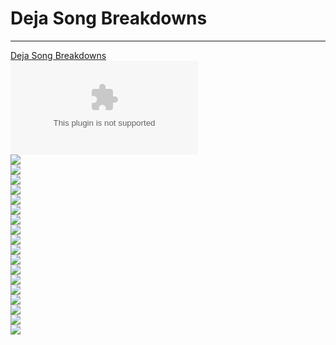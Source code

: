 # Deja Song Breakdowns

---

[Deja Song Breakdowns](../../..//The%20Project/Deja%20Song%20Breakdowns/Deja%20Song%20Breakdowns.md)  
![](Deja-TrackList.csv)  
![](diet%20coke%20and%20mentos.png)  
![](From%20atop%20a%20burning%20building.png)  
![](goodbye%20mr%20perfection%201.png)  
![](goodbye%20mr%20perfection%202.png)  
![](keep%20it%20steady.png)  
![](life%20is%20just%20a%20box.png)  
![](may.png)  
![](our%20perfect%20ending.png)  
![](seven%20days.png)  
![](the%20great%20escape.png)  
![](valentus%20tua.png)  
![](View%20of%20coma%201.png)  
![](view%20of%20coma%202.png)  
![](when%20open%20air%20becomes%20a%20battle%20field.png)  
![](where%20are%20the%20angels%20now.png)  
![](winona%20ride%20you.png)  
![](a%20letter%20to%20write.png)  
![](cemeteries%20and%20greyhound%20busses.png)
